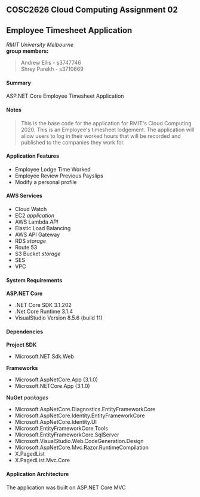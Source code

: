 ## COSC2626 Cloud Computing Assignment 02

## Employee Timesheet Application

*RMIT University Melbourne*
<br>**group members:**
> Andrew Ellis - s3747746
<br>Shrey Parekh - s3710669

#### Summary

ASP.NET Core Employee Timesheet Application

#### Notes
>This is the base code for the application for RMIT's Cloud Computing 2020. This is an Employee's timesheet lodgement. The application will allow users to log in their worked hours that will be recorded and published to the companies they work for.

#### Application Features

- Employee Lodge Time Worked
- Employee Review Previous Payslips
- Modify a personal profile

#### AWS Services
- Cloud Watch
- EC2 *application*
- AWS Lambda *API*
- Elastic Load Balancing
- AWS API Gateway
- RDS *storage*
- Route 53
- S3 Bucket *storage*
- SES
- VPC

#### System Requirements

**ASP.NET Core**
- .NET Core SDK 3.1.202
- .Net Core Runtime 3.1.4
- VisualStudio Version 8.5.6 (build 11)

#### Dependencies
**Project SDK**
- Microsoft.NET.Sdk.Web

**Frameworks**
- Microsoft.AspNetCore.App (3.1.0)
- Microsoft.NETCore.App (3.1.0)

**NuGet** *packages*
- Microsoft.AspNetCore.Diagnostics.EntityFrameworkCore
- Microsoft.AspNetCore.Identity.EntityFrameworkCore
- Microsoft.AspNetCore.Identity.UI
- Microsoft.EntityFrameworkCore.Tools
- Microsoft.EntityFrameworkCore.SqlServer
- Microsoft.VisualStudio.Web.CodeGeneration.Design
- Microsoft.AspNetCore.Mvc.Razor.RuntimeCompilation
- X.PagedList
- X.PagedList.Mvc.Core


#### Application Architecture
The application was built on ASP.NET Core MVC
